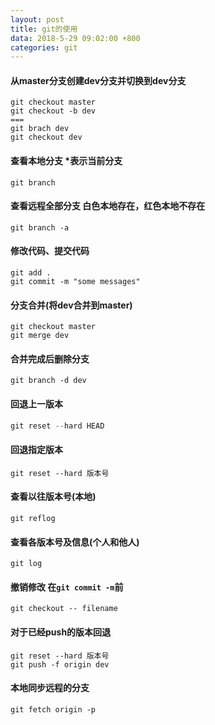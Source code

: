```yaml
---
layout: post
title: git的使用
data: 2018-5-29 09:02:00 +800
categories: git
---
```


#### 从master分支创建dev分支并切换到dev分支
``` git
git checkout master
git checkout -b dev
===
git brach dev
git checkout dev
```

#### 查看本地分支 *表示当前分支
``` git
git branch
```
#### 查看远程全部分支 白色本地存在，红色本地不存在
``` git
git branch -a
```

#### 修改代码、提交代码
``` git
git add .
git commit -m "some messages"
```

#### 分支合并(将dev合并到master)
``` git
git checkout master
git merge dev
```
#### 合并完成后删除分支
``` git
git branch -d dev
```

#### 回退上一版本
``` js
git reset --hard HEAD
```

#### 回退指定版本
``` git
git reset --hard 版本号
```

#### 查看以往版本号(本地)
``` git
git reflog
```

#### 查看各版本号及信息(个人和他人)
``` git
git log
```

#### 撤销修改 在`git commit -m`前
``` git
git checkout -- filename
```

#### 对于已经push的版本回退
``` git
git reset --hard 版本号
git push -f origin dev
```

#### 本地同步远程的分支
``` git
git fetch origin -p
```
